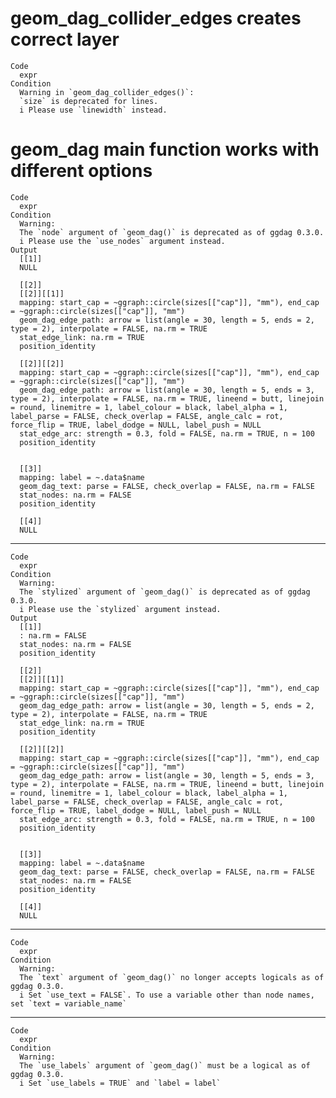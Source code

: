 # geom_dag_collider_edges creates correct layer

    Code
      expr
    Condition
      Warning in `geom_dag_collider_edges()`:
      `size` is deprecated for lines.
      i Please use `linewidth` instead.

# geom_dag main function works with different options

    Code
      expr
    Condition
      Warning:
      The `node` argument of `geom_dag()` is deprecated as of ggdag 0.3.0.
      i Please use the `use_nodes` argument instead.
    Output
      [[1]]
      NULL
      
      [[2]]
      [[2]][[1]]
      mapping: start_cap = ~ggraph::circle(sizes[["cap"]], "mm"), end_cap = ~ggraph::circle(sizes[["cap"]], "mm") 
      geom_dag_edge_path: arrow = list(angle = 30, length = 5, ends = 2, type = 2), interpolate = FALSE, na.rm = TRUE
      stat_edge_link: na.rm = TRUE
      position_identity 
      
      [[2]][[2]]
      mapping: start_cap = ~ggraph::circle(sizes[["cap"]], "mm"), end_cap = ~ggraph::circle(sizes[["cap"]], "mm") 
      geom_dag_edge_path: arrow = list(angle = 30, length = 5, ends = 3, type = 2), interpolate = FALSE, na.rm = TRUE, lineend = butt, linejoin = round, linemitre = 1, label_colour = black, label_alpha = 1, label_parse = FALSE, check_overlap = FALSE, angle_calc = rot, force_flip = TRUE, label_dodge = NULL, label_push = NULL
      stat_edge_arc: strength = 0.3, fold = FALSE, na.rm = TRUE, n = 100
      position_identity 
      
      
      [[3]]
      mapping: label = ~.data$name 
      geom_dag_text: parse = FALSE, check_overlap = FALSE, na.rm = FALSE
      stat_nodes: na.rm = FALSE
      position_identity 
      
      [[4]]
      NULL
      

---

    Code
      expr
    Condition
      Warning:
      The `stylized` argument of `geom_dag()` is deprecated as of ggdag 0.3.0.
      i Please use the `stylized` argument instead.
    Output
      [[1]]
      : na.rm = FALSE
      stat_nodes: na.rm = FALSE
      position_identity 
      
      [[2]]
      [[2]][[1]]
      mapping: start_cap = ~ggraph::circle(sizes[["cap"]], "mm"), end_cap = ~ggraph::circle(sizes[["cap"]], "mm") 
      geom_dag_edge_path: arrow = list(angle = 30, length = 5, ends = 2, type = 2), interpolate = FALSE, na.rm = TRUE
      stat_edge_link: na.rm = TRUE
      position_identity 
      
      [[2]][[2]]
      mapping: start_cap = ~ggraph::circle(sizes[["cap"]], "mm"), end_cap = ~ggraph::circle(sizes[["cap"]], "mm") 
      geom_dag_edge_path: arrow = list(angle = 30, length = 5, ends = 3, type = 2), interpolate = FALSE, na.rm = TRUE, lineend = butt, linejoin = round, linemitre = 1, label_colour = black, label_alpha = 1, label_parse = FALSE, check_overlap = FALSE, angle_calc = rot, force_flip = TRUE, label_dodge = NULL, label_push = NULL
      stat_edge_arc: strength = 0.3, fold = FALSE, na.rm = TRUE, n = 100
      position_identity 
      
      
      [[3]]
      mapping: label = ~.data$name 
      geom_dag_text: parse = FALSE, check_overlap = FALSE, na.rm = FALSE
      stat_nodes: na.rm = FALSE
      position_identity 
      
      [[4]]
      NULL
      

---

    Code
      expr
    Condition
      Warning:
      The `text` argument of `geom_dag()` no longer accepts logicals as of ggdag 0.3.0.
      i Set `use_text = FALSE`. To use a variable other than node names, set `text = variable_name`

---

    Code
      expr
    Condition
      Warning:
      The `use_labels` argument of `geom_dag()` must be a logical as of ggdag 0.3.0.
      i Set `use_labels = TRUE` and `label = label`

